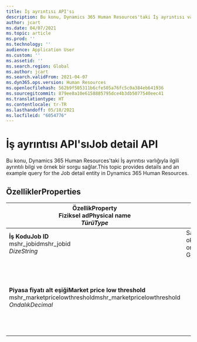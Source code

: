 ```yaml
---
title: İş ayrıntısı API'sı
description: Bu konu, Dynamics 365 Human Resources'taki İş ayrıntısı varlığıyla ilgili ayrıntılı bilgi ve örnek bir sorgu sağlar.
author: jcart
ms.date: 04/07/2021
ms.topic: article
ms.prod: ''
ms.technology: ''
audience: Application User
ms.custom: ''
ms.assetid: ''
ms.search.region: Global
ms.author: jcart
ms.search.validFrom: 2021-04-07
ms.dyn365.ops.version: Human Resources
ms.openlocfilehash: 562b9f505311b6cfe505a76fc5c0a384eb641936
ms.sourcegitcommit: 879ee8a10e6158885795dce4b3db5077540eec41
ms.translationtype: HT
ms.contentlocale: tr-TR
ms.lasthandoff: 05/18/2021
ms.locfileid: "6054776"
---
```

# <a name="job-detail-api"></a><span data-ttu-id="fc26c-103">İş ayrıntısı API'sı</span><span class="sxs-lookup"><span data-stu-id="fc26c-103">Job detail API</span></span>

<span data-ttu-id="fc26c-104">Bu konu, Dynamics 365 Human Resources'taki İş ayrıntısı varlığıyla ilgili ayrıntılı bilgi ve örnek bir sorgu sağlar.</span><span class="sxs-lookup"><span data-stu-id="fc26c-104">This topic provides details and an example query for the Job detail entity in Dynamics 365 Human Resources.</span></span>

## <a name="properties"></a><span data-ttu-id="fc26c-105">Özellikler</span><span class="sxs-lookup"><span data-stu-id="fc26c-105">Properties</span></span>

| <span data-ttu-id="fc26c-106">Özellik</span><span class="sxs-lookup"><span data-stu-id="fc26c-106">Property</span></span><br><span data-ttu-id="fc26c-107">**Fiziksel ad**</span><span class="sxs-lookup"><span data-stu-id="fc26c-107">**Physical name**</span></span><br><span data-ttu-id="fc26c-108">**_Türü_**</span><span class="sxs-lookup"><span data-stu-id="fc26c-108">**_Type_**</span></span> | <span data-ttu-id="fc26c-109">Kullan</span><span class="sxs-lookup"><span data-stu-id="fc26c-109">Use</span></span> | <span data-ttu-id="fc26c-110">Tanım</span><span class="sxs-lookup"><span data-stu-id="fc26c-110">Description</span></span> |
| --- | --- | --- |
| <span data-ttu-id="fc26c-111">**İş Kodu**</span><span class="sxs-lookup"><span data-stu-id="fc26c-111">**Job ID**</span></span><br><span data-ttu-id="fc26c-112">mshr_jobid</span><span class="sxs-lookup"><span data-stu-id="fc26c-112">mshr_jobid</span></span><br><span data-ttu-id="fc26c-113">*Dize*</span><span class="sxs-lookup"><span data-stu-id="fc26c-113">*String*</span></span> | <span data-ttu-id="fc26c-114">Salt okunur</span><span class="sxs-lookup"><span data-stu-id="fc26c-114">Read-only</span></span><br><span data-ttu-id="fc26c-115">Gerekli</span><span class="sxs-lookup"><span data-stu-id="fc26c-115">Required</span></span> | <span data-ttu-id="fc26c-116">Bir iş için benzersiz kimlik.</span><span class="sxs-lookup"><span data-stu-id="fc26c-116">Unique ID for a job.</span></span> |
| <span data-ttu-id="fc26c-117">**Piyasa fiyatı alt eşiği**</span><span class="sxs-lookup"><span data-stu-id="fc26c-117">**Market price low threshold**</span></span><br><span data-ttu-id="fc26c-118">mshr_marketpricelowthreshold</span><span class="sxs-lookup"><span data-stu-id="fc26c-118">mshr_marketpricelowthreshold</span></span><br><span data-ttu-id="fc26c-119">*Ondalık*</span><span class="sxs-lookup"><span data-stu-id="fc26c-119">*Decimal*</span></span> | | <span data-ttu-id="fc26c-120">Pozisyonu benzersiz olarak tanımlamak için sistem tarafından oluşturulan GUID değeri.</span><span class="sxs-lookup"><span data-stu-id="fc26c-120">A system-generated GUID value to uniquely identify the position.</span></span>  |
